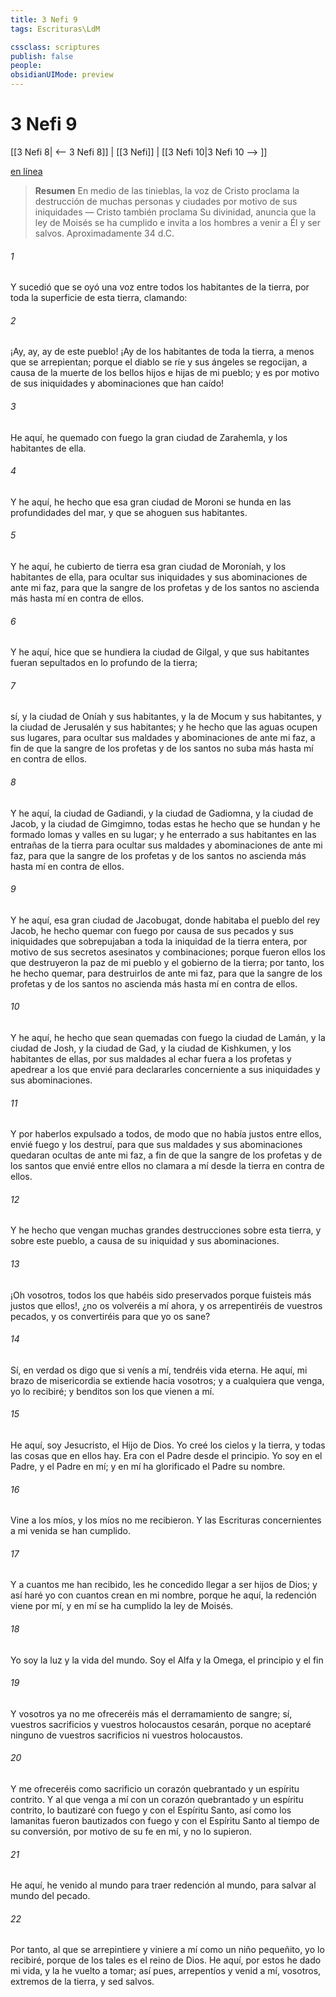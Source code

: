 ```yaml
---
title: 3 Nefi 9
tags: Escrituras\LdM

cssclass: scriptures
publish: false
people:
obsidianUIMode: preview
---
```


# 3 Nefi 9
[[3 Nefi 8| <-- 3 Nefi 8]] | [[3 Nefi]] | [[3 Nefi 10|3 Nefi 10 --> ]]

[en línea](https://churchofjesuschrist.org/study/scriptures/bofm/3-ne/9?lang=spa)

> __Resumen__
En medio de las tinieblas, la voz de Cristo proclama la destrucción de muchas personas y ciudades por motivo de sus iniquidades — Cristo también proclama Su divinidad, anuncia que la ley de Moisés se ha cumplido e invita a los hombres a venir a Él y ser salvos. Aproximadamente 34 d.C.

###### 1 
Y sucedió que se oyó una voz entre todos los habitantes de la tierra, por toda la superficie de esta tierra, clamando:

###### 2 
¡Ay, ay, ay de este pueblo! ¡Ay de los habitantes de toda la tierra, a menos que se arrepientan; porque el diablo se ríe y sus ángeles se regocijan, a causa de la muerte de los bellos hijos e hijas de mi pueblo; y es por motivo de sus iniquidades y abominaciones que han caído!

###### 3 
He aquí, he quemado con fuego la gran ciudad de Zarahemla, y los habitantes de ella.

###### 4 
Y he aquí, he hecho que esa gran ciudad de Moroni se hunda en las profundidades del mar, y que se ahoguen sus habitantes.

###### 5 
Y he aquí, he cubierto de tierra esa gran ciudad de Moroníah, y los habitantes de ella, para ocultar sus iniquidades y sus abominaciones de ante mi faz, para que la sangre de los profetas y de los santos no ascienda más hasta mí en contra de ellos.

###### 6 
Y he aquí, hice que se hundiera la ciudad de Gilgal, y que sus habitantes fueran sepultados en lo profundo de la tierra;

###### 7 
sí, y la ciudad de Oníah y sus habitantes, y la de Mocum y sus habitantes, y la ciudad de Jerusalén y sus habitantes; y he hecho que las aguas ocupen sus lugares, para ocultar sus maldades y abominaciones de ante mi faz, a fin de que la sangre de los profetas y de los santos no suba más hasta mí en contra de ellos.

###### 8 
Y he aquí, la ciudad de Gadiandi, y la ciudad de Gadiomna, y la ciudad de Jacob, y la ciudad de Gimgimno, todas estas he hecho que se hundan y he formado lomas y valles en su lugar; y he enterrado a sus habitantes en las entrañas de la tierra para ocultar sus maldades y abominaciones de ante mi faz, para que la sangre de los profetas y de los santos no ascienda más hasta mí en contra de ellos.

###### 9 
Y he aquí, esa gran ciudad de Jacobugat, donde habitaba el pueblo del rey Jacob, he hecho quemar con fuego por causa de sus pecados y sus iniquidades que sobrepujaban a toda la iniquidad de la tierra entera, por motivo de sus secretos asesinatos y combinaciones; porque fueron ellos los que destruyeron la paz de mi pueblo y el gobierno de la tierra; por tanto, los he hecho quemar, para destruirlos de ante mi faz, para que la sangre de los profetas y de los santos no ascienda más hasta mí en contra de ellos.

###### 10 
Y he aquí, he hecho que sean quemadas con fuego la ciudad de Lamán, y la ciudad de Josh, y la ciudad de Gad, y la ciudad de Kishkumen, y los habitantes de ellas, por sus maldades al echar fuera a los profetas y apedrear a los que envié para declararles concerniente a sus iniquidades y sus abominaciones.

###### 11 
Y por haberlos expulsado a todos, de modo que no había justos entre ellos, envié fuego y los destruí, para que sus maldades y sus abominaciones quedaran ocultas de ante mi faz, a fin de que la sangre de los profetas y de los santos que envié entre ellos no clamara a mí desde la tierra en contra de ellos.

###### 12 
Y he hecho que vengan muchas grandes destrucciones sobre esta tierra, y sobre este pueblo, a causa de su iniquidad y sus abominaciones.

###### 13 
¡Oh vosotros, todos los que habéis sido preservados porque fuisteis más justos que ellos!, ¿no os volveréis a mí ahora, y os arrepentiréis de vuestros pecados, y os convertiréis para que yo os sane?

###### 14 
Sí, en verdad os digo que si venís a mí, tendréis vida eterna. He aquí, mi brazo de misericordia se extiende hacia vosotros; y a cualquiera que venga, yo lo recibiré; y benditos son los que vienen a mí.

###### 15 
He aquí, soy Jesucristo, el Hijo de Dios. Yo creé los cielos y la tierra, y todas las cosas que en ellos hay. Era con el Padre desde el principio. Yo soy en el Padre, y el Padre en mí; y en mí ha glorificado el Padre su nombre.

###### 16 
Vine a los míos, y los míos no me recibieron. Y las Escrituras concernientes a mi venida se han cumplido.

###### 17 
Y a cuantos me han recibido, les he concedido llegar a ser hijos de Dios; y así haré yo con cuantos crean en mi nombre, porque he aquí, la redención viene por mí, y en mí se ha cumplido la ley de Moisés.

###### 18 
Yo soy la luz y la vida del mundo. Soy el Alfa y la Omega, el principio y el fin

###### 19 
Y vosotros ya no me ofreceréis más el derramamiento de sangre; sí, vuestros sacrificios y vuestros holocaustos cesarán, porque no aceptaré ninguno de vuestros sacrificios ni vuestros holocaustos.

###### 20 
Y me ofreceréis como sacrificio un corazón quebrantado y un espíritu contrito. Y al que venga a mí con un corazón quebrantado y un espíritu contrito, lo bautizaré con fuego y con el Espíritu Santo, así como los lamanitas fueron bautizados con fuego y con el Espíritu Santo al tiempo de su conversión, por motivo de su fe en mí, y no lo supieron.

###### 21 
He aquí, he venido al mundo para traer redención al mundo, para salvar al mundo del pecado.

###### 22 
Por tanto, al que se arrepintiere y viniere a mí como un niño pequeñito, yo lo recibiré, porque de los tales es el reino de Dios. He aquí, por estos he dado mi vida, y la he vuelto a tomar; así pues, arrepentíos y venid a mí, vosotros, extremos de la tierra, y sed salvos.

